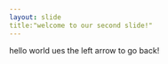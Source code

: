 ```yaml
---
layout: slide
title:"welcome to our second slide!"
---
```

hello world
ues the left arrow to go back!
